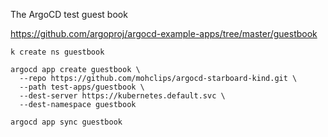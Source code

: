 The ArgoCD test guest book

https://github.com/argoproj/argocd-example-apps/tree/master/guestbook

```
k create ns guestbook

argocd app create guestbook \
  --repo https://github.com/mohclips/argocd-starboard-kind.git \
  --path test-apps/guestbook \
  --dest-server https://kubernetes.default.svc \
  --dest-namespace guestbook
  
argocd app sync guestbook

```
